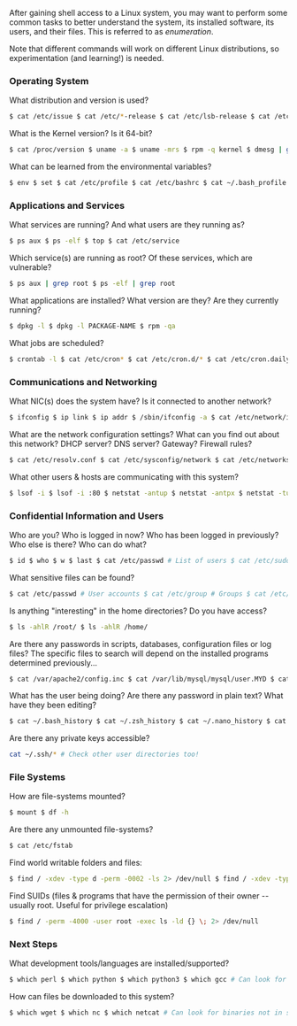 After gaining shell access to a Linux system, you may want to perform some common tasks to better understand the system, its installed software, its users, and their files. This is referred to as _enumeration_.

Note that different commands will work on different Linux distributions, so experimentation (and learning!) is needed.

### Operating System

What distribution and version is used?

```bash
$ cat /etc/issue $ cat /etc/*-release $ cat /etc/lsb-release $ cat /etc/redhat-release
```

What is the Kernel version? Is it 64-bit?

```bash
$ cat /proc/version $ uname -a $ uname -mrs $ rpm -q kernel $ dmesg | grep Linux
```

What can be learned from the environmental variables?

```bash
$ env $ set $ cat /etc/profile $ cat /etc/bashrc $ cat ~/.bash_profile $ cat ~/.bashrc $ cat ~/.bash_logout $ cat ~/.zshrc
```

### Applications and Services

What services are running? And what users are they running as?

```bash
$ ps aux $ ps -elf $ top $ cat /etc/service
```

Which service(s) are running as root? Of these services, which are vulnerable?

```bash
$ ps aux | grep root $ ps -elf | grep root
```

What applications are installed? What version are they? Are they currently running?

```bash
$ dpkg -l $ dpkg -l PACKAGE-NAME $ rpm -qa
```

What jobs are scheduled?

```bash
$ crontab -l $ cat /etc/cron* $ cat /etc/cron.d/* $ cat /etc/cron.daily/* $ cat /etc/cron.hourly/* $ cat /etc/cron.monthly/* $ cat /etc/crontab $ cat /etc/at.allow $ cat /etc/at.deny $ cat /etc/anacrontab
```

### Communications and Networking

What NIC(s) does the system have? Is it connected to another network?

```bash
$ ifconfig $ ip link $ ip addr $ /sbin/ifconfig -a $ cat /etc/network/interfaces $ cat /etc/sysconfig/network
```

What are the network configuration settings? What can you find out about this network? DHCP server? DNS server? Gateway? Firewall rules?

```bash
$ cat /etc/resolv.conf $ cat /etc/sysconfig/network $ cat /etc/networks $ iptables -L $ hostname $ dnsdomainname
```

What other users & hosts are communicating with this system?

```bash
$ lsof -i $ lsof -i :80 $ netstat -antup $ netstat -antpx $ netstat -tulpn $ chkconfig --list $ chkconfig --list | grep 3:on $ last $ w
```

### Confidential Information and Users

Who are you? Who is logged in now? Who has been logged in previously? Who else is there? Who can do what?

```bash
$ id $ who $ w $ last $ cat /etc/passwd # List of users $ cat /etc/sudoers $ sudo -l
```

What sensitive files can be found?

```bash
$ cat /etc/passwd # User accounts $ cat /etc/group # Groups $ cat /etc/shadow # Password hashes
```

Is anything "interesting" in the home directories? Do you have access?

```bash
$ ls -ahlR /root/ $ ls -ahlR /home/
```

Are there any passwords in scripts, databases, configuration files or log files? The specific files to search will depend on the installed programs determined previously...

```bash
$ cat /var/apache2/config.inc $ cat /var/lib/mysql/mysql/user.MYD $ cat /root/anaconda-ks.cfg
```

What has the user being doing? Are there any password in plain text? What have they been editing?

```bash
$ cat ~/.bash_history $ cat ~/.zsh_history $ cat ~/.nano_history $ cat ~/.atftp_history $ cat ~/.mysql_history $ cat ~/.php_history
```

Are there any private keys accessible?

```bash
cat ~/.ssh/* # Check other user directories too!
```

### File Systems

How are file-systems mounted?

```bash
$ mount $ df -h
```

Are there any unmounted file-systems?

```bash
$ cat /etc/fstab
```

Find world writable folders and files:

```bash
$ find / -xdev -type d -perm -0002 -ls 2> /dev/null $ find / -xdev -type f -perm -0002 -ls 2> /dev/null
```

Find SUIDs (files & programs that have the permission of their owner -- usually root. Useful for privilege escalation)

```bash
$ find / -perm -4000 -user root -exec ls -ld {} \; 2> /dev/null
```

### Next Steps

What development tools/languages are installed/supported?

```bash
$ which perl $ which python $ which python3 $ which gcc # Can look for binaries not in search path # find / -name perl* # find / -name python* # find / -name gcc* # find / -name cc
```

How can files be downloaded to this system?

```bash
$ which wget $ which nc $ which netcat # Can look for binaries not in search path # find / -name wget # find / -name nc* # find / -name netcat*
```